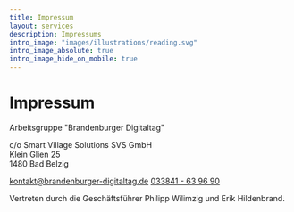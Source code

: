 ```yaml
---
title: Impressum
layout: services
description: Impressums
intro_image: "images/illustrations/reading.svg"
intro_image_absolute: true
intro_image_hide_on_mobile: true
---
```


# Impressum

Arbeitsgruppe "Brandenburger Digitaltag" <br>

c/o Smart Village Solutions SVS GmbH <br>
Klein Glien 25 <br>
1480 Bad Belzig <br>

<kontakt@brandenburger-digitaltag.de>
<a href="tel:004933841639690">033841 - 63 96 90</a>

Vertreten durch die Geschäftsführer Philipp Wilimzig und Erik Hildenbrand.

